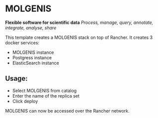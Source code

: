 # MOLGENIS
**Flexible software for scientific data**
*Process, manage, query, annotate, integrate, analyse, share*


This template creates a MOLGENIS stack on top of Rancher. It creates 3 docker services:

- MOLGENIS instance
- Postgress instance
- ElasticSearch instance

## Usage:

- Select MOLGENIS from catalog
- Enter the name of the replica set
- Click deploy

MOLGENIS can now be accessed over the Rancher network.